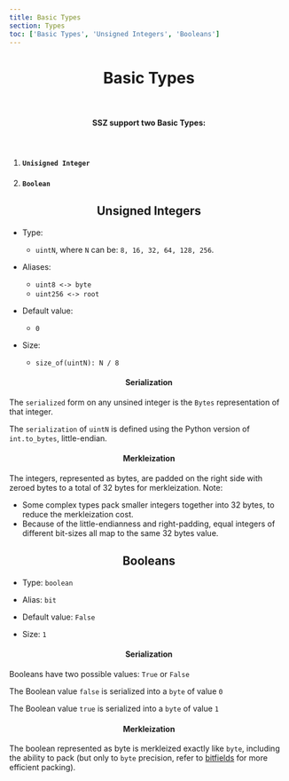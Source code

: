 ```yaml
---
title: Basic Types
section: Types
toc: ['Basic Types', 'Unsigned Integers', 'Booleans']
---
```

<div align='center'id='Basic%20Types'>

# Basic Types
<br/>

#### SSZ support two **Basic Types**:
<br/>

</div>
<div align='start'>

1. #### `Unisigned Integer`
2. #### `Boolean`

</div>
<div align='center' id='Unsigned%20Integers'>

## Unsigned Integers

</div>
<div align='start'>

- Type: 
  - `uintN`, where `N` can be: `8, 16, 32, 64, 128, 256`.

- Aliases: 
  - `uint8 <-> byte`
  - `uint256 <-> root`
  
- Default value: 
  - `0`

- Size: 
  - `size_of(uintN): N / 8`

</div>
<div align='center'>

#### Serialization

</div>
<div align='start'>

The `serialized` form on any unsined integer is the `Bytes` representation of that integer.

The `serialization` of `uintN` is defined using the Python version of `int.to_bytes`, little-endian.

</div>
<div align='center'>

#### Merkleization

</div>
<div align='start'>

The integers, represented as bytes, are padded on the right side with zeroed bytes to a total of 32 bytes for merkleization.
Note:

 - Some complex types pack smaller integers together into 32 bytes, to reduce the merkleization cost.
 - Because of the little-endianness and right-padding, equal integers of different bit-sizes all map to the same 32 bytes value.



</div>
<div align='center' id='Booleans'>

## Booleans

</div>
<div align='start'>

- Type: `boolean`

- Alias: `bit`

- Default value: `False`

- Size: `1` 

</div>
<div align='center'>

#### Serialization

</div>
<div align='start'>

Booleans have two possible values: `True` or `False`

The Boolean value `false` is serialized into a `byte` of value `0`  

The Boolean value `true` is serialized into a `byte` of value `1`  

</div>
<div align='center'>

#### Merkleization

</div>
<div align='start'>

The boolean represented as byte is merkleized exactly like `byte`, including the ability to pack (but only to `byte` precision, refer to [bitfields](/overview/bitvectors) for more efficient packing).

</div>
